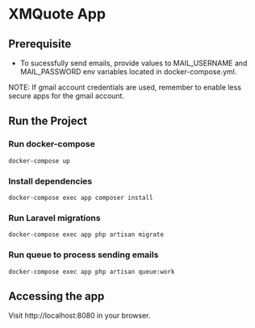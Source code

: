 # XMQuote App

## Prerequisite

- To sucessfully send emails, provide values to MAIL_USERNAME and MAIL_PASSWORD env variables located in docker-compose.yml.

NOTE: If gmail account credentials are used, remember to enable less secure apps for the gmail account.

## Run the Project

### Run docker-compose

```
docker-compose up
```

### Install dependencies

```
docker-compose exec app composer install
```

### Run Laravel migrations

```
docker-compose exec app php artisan migrate
```

### Run queue to process sending emails

```
docker-compose exec app php artisan queue:work
```

## Accessing the app

Visit http://localhost:8080 in your browser.
